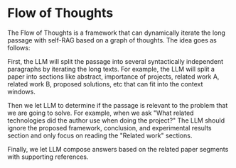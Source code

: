 # Flow of Thoughts

The Flow of Thoughts is a framework that can dynamically iterate the long passage with self-RAG based on a graph of thoughts. The idea goes as follows:

First, the LLM will split the passage into several syntactically independent paragraphs by iterating the long texts. For example, the LLM will split a paper into sections like abstract, importance of projects, related work A, related work B, proposed solutions, etc that can fit into the context windows.

Then we let LLM to determine if the passage is relevant to the problem that we are going to solve. For example, when we ask "What related technologies did the author use when doing the project?" The LLM should ignore the proposed framework, conclusion, and experimental results section and only focus on reading the "Related work" sections.

Finally, we let LLM compose answers based on the related paper segments with supporting references.
